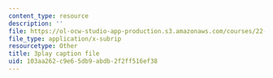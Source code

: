 ```yaml
---
content_type: resource
description: ''
file: https://ol-ocw-studio-app-production.s3.amazonaws.com/courses/22-01-introduction-to-nuclear-engineering-and-ionizing-radiation-fall-2016/103aa262c9e65db9abdb2f2ff516ef38_kjX4HCtlJBY.vtt
file_type: application/x-subrip
resourcetype: Other
title: 3play caption file
uid: 103aa262-c9e6-5db9-abdb-2f2ff516ef38
---
```

